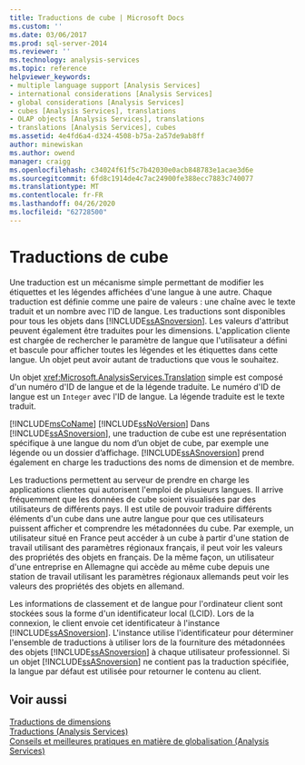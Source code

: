 ```yaml
---
title: Traductions de cube | Microsoft Docs
ms.custom: ''
ms.date: 03/06/2017
ms.prod: sql-server-2014
ms.reviewer: ''
ms.technology: analysis-services
ms.topic: reference
helpviewer_keywords:
- multiple language support [Analysis Services]
- international considerations [Analysis Services]
- global considerations [Analysis Services]
- cubes [Analysis Services], translations
- OLAP objects [Analysis Services], translations
- translations [Analysis Services], cubes
ms.assetid: 4e4fd6a4-d324-4508-b75a-2a57de9ab8ff
author: minewiskan
ms.author: owend
manager: craigg
ms.openlocfilehash: c34024f61f5c7b42030e0acb848783e1acae3d6e
ms.sourcegitcommit: 6fd8c1914de4c7ac24900fe388ecc7883c740077
ms.translationtype: MT
ms.contentlocale: fr-FR
ms.lasthandoff: 04/26/2020
ms.locfileid: "62728500"
---
```

# <a name="cube-translations"></a>Traductions de cube
  Une traduction est un mécanisme simple permettant de modifier les étiquettes et les légendes affichées d'une langue à une autre. Chaque traduction est définie comme une paire de valeurs : une chaîne avec le texte traduit et un nombre avec l'ID de langue. Les traductions sont disponibles pour tous les objets dans [!INCLUDE[ssASnoversion](../../includes/ssasnoversion-md.md)]. Les valeurs d'attribut peuvent également être traduites pour les dimensions. L'application cliente est chargée de rechercher le paramètre de langue que l'utilisateur a défini et bascule pour afficher toutes les légendes et les étiquettes dans cette langue. Un objet peut avoir autant de traductions que vous le souhaitez.  
  
 Un objet <xref:Microsoft.AnalysisServices.Translation> simple est composé d'un numéro d'ID de langue et de la légende traduite. Le numéro d'ID de langue est un `Integer` avec l'ID de langue. La légende traduite est le texte traduit.  
  
 [!INCLUDE[msCoName](../../includes/msconame-md.md)] [!INCLUDE[ssNoVersion](../../includes/ssnoversion-md.md)] Dans [!INCLUDE[ssASnoversion](../../includes/ssasnoversion-md.md)], une traduction de cube est une représentation spécifique à une langue du nom d’un objet de cube, par exemple une légende ou un dossier d’affichage. [!INCLUDE[ssASnoversion](../../includes/ssasnoversion-md.md)] prend également en charge les traductions des noms de dimension et de membre.  
  
 Les traductions permettent au serveur de prendre en charge les applications clientes qui autorisent l'emploi de plusieurs langues. Il arrive fréquemment que les données de cube soient visualisées par des utilisateurs de différents pays. Il est utile de pouvoir traduire différents éléments d'un cube dans une autre langue pour que ces utilisateurs puissent afficher et comprendre les métadonnées du cube. Par exemple, un utilisateur situé en France peut accéder à un cube à partir d'une station de travail utilisant des paramètres régionaux français, il peut voir les valeurs des propriétés des objets en français. De la même façon, un utilisateur d'une entreprise en Allemagne qui accède au même cube depuis une station de travail utilisant les paramètres régionaux allemands peut voir les valeurs des propriétés des objets en allemand.  
  
 Les informations de classement et de langue pour l'ordinateur client sont stockées sous la forme d'un identificateur local (LCID). Lors de la connexion, le client envoie cet identificateur à l'instance [!INCLUDE[ssASnoversion](../../includes/ssasnoversion-md.md)]. L'instance utilise l'identificateur pour déterminer l'ensemble de traductions à utiliser lors de la fourniture des métadonnées des objets [!INCLUDE[ssASnoversion](../../includes/ssasnoversion-md.md)] à chaque utilisateur professionnel. Si un objet [!INCLUDE[ssASnoversion](../../includes/ssasnoversion-md.md)] ne contient pas la traduction spécifiée, la langue par défaut est utilisée pour retourner le contenu au client.  
  
## <a name="see-also"></a>Voir aussi  
 [Traductions de dimensions](../multidimensional-models-olap-logical-dimension-objects/dimension-translations.md)   
 [Traductions &#40;Analysis Services&#41;](../translations-analysis-services.md)   
 [Conseils et meilleures pratiques en matière de globalisation &#40;Analysis Services&#41;](../globalization-tips-and-best-practices-analysis-services.md)  
  
  
